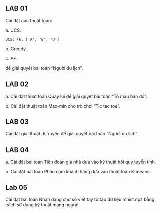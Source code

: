 ## LAB 01
Cài đặt các thuật toán:


a. UCS.

```
UCS: (6, ['A', 'B', 'D']
```

b. Greedy.

c. A*.

để giải quyết bài toán “Người du lịch”.

## LAB 02

a. Cài đặt thuật toán Quay lui để giải quyết bài toán “Tô màu bản đồ”.

b. Cài đặt thuật toán Max-min cho trò chơi “Tic tac toe”.

## LAB 03
Cài đặt giải thuật di truyền để giải quyết bài toán “Người du lịch”

## LAB 04

a. Cài đặt bài toán Tiên đoán giá nhà dựa vào kỹ thuật hồi quy tuyến
tính.

b. Cài đặt bài toán Phân cụm khách hàng dựa vào thuật toán K-means.

## Lab 05
Cài đặt bài toán Nhận dạng chữ số viết tay từ tập dữ liệu mnist.npz bằng
cách sử dụng kỹ thuật mạng neural
